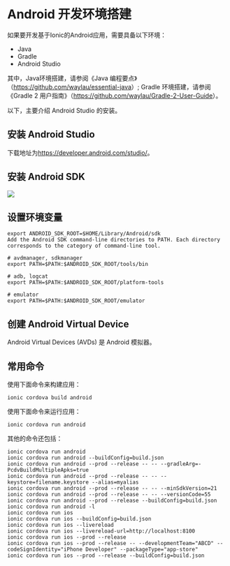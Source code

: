 # Android 开发环境搭建

如果要开发基于Ionic的Android应用，需要具备以下环境：


* Java
* Gradle
* Android Studio

其中，Java环境搭建，请参阅《Java 编程要点》（<https://github.com/waylau/essential-java>）; Gradle 环境搭建，请参阅《Gradle 2 用户指南》（<https://github.com/waylau/Gradle-2-User-Guide>）。

以下，主要介绍 Android Studio 的安装。

## 安装 Android Studio

下载地址为<https://developer.android.com/studio/>。

## 安装 Android SDK

![](https://ionicframework.com/docs/assets/img/installation/android-studio-sdk-setup.png)

## 设置环境变量


```
export ANDROID_SDK_ROOT=$HOME/Library/Android/sdk
Add the Android SDK command-line directories to PATH. Each directory corresponds to the category of command-line tool.

# avdmanager, sdkmanager
export PATH=$PATH:$ANDROID_SDK_ROOT/tools/bin

# adb, logcat
export PATH=$PATH:$ANDROID_SDK_ROOT/platform-tools

# emulator
export PATH=$PATH:$ANDROID_SDK_ROOT/emulator
```

## 创建 Android Virtual Device

Android Virtual Devices (AVDs) 是 Android 模拟器。

## 常用命令

使用下面命令来构建应用：

```
ionic cordova build android
```

使用下面命令来运行应用：

```
ionic cordova run android
```

其他的命令还包括：

```
ionic cordova run android
ionic cordova run android --buildConfig=build.json
ionic cordova run android --prod --release -- -- --gradleArg=-PcdvBuildMultipleApks=true
ionic cordova run android --prod --release -- -- --keystore=filename.keystore --alias=myalias
ionic cordova run android --prod --release -- -- --minSdkVersion=21
ionic cordova run android --prod --release -- -- --versionCode=55
ionic cordova run android --prod --release --buildConfig=build.json
ionic cordova run android -l
ionic cordova run ios
ionic cordova run ios --buildConfig=build.json
ionic cordova run ios --livereload
ionic cordova run ios --livereload-url=http://localhost:8100
ionic cordova run ios --prod --release
ionic cordova run ios --prod --release -- --developmentTeam="ABCD" --codeSignIdentity="iPhone Developer" --packageType="app-store"
ionic cordova run ios --prod --release --buildConfig=build.json
```